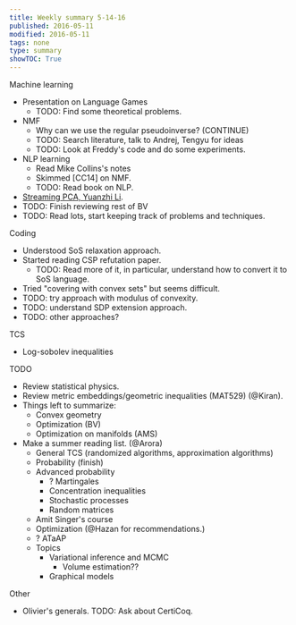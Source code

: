 ```yaml
---
title: Weekly summary 5-14-16
published: 2016-05-11
modified: 2016-05-11
tags: none
type: summary
showTOC: True
---
```


Machine learning

* Presentation on Language Games
    * TODO: Find some theoretical problems.
* NMF
    * Why can we use the regular pseudoinverse? (CONTINUE)
	* TODO: Search literature, talk to Andrej, Tengyu for ideas
	* TODO: Look at Freddy's code and do some experiments.
* NLP learning
    * Read Mike Collins's notes
    * Skimmed [CC14] on NMF.
	* TODO: Read book on NLP.
* [Streaming PCA, Yuanzhi Li](../tcs/machine_learning/matrices/streaming_PCA.html).
* TODO: Finish reviewing rest of BV
* TODO: Read lots, start keeping track of problems and techniques.

<!--After NIPS, find collaborations with other ML students.-->

Coding

* Understood SoS relaxation approach.
* Started reading CSP refutation paper.
    * TODO: Read more of it, in particular, understand how to convert it to SoS language.
* Tried "covering with convex sets" but seems difficult.
* TODO: try approach with modulus of convexity.
* TODO: understand SDP extension approach.
* TODO: other approaches?

TCS

* Log-sobolev inequalities

TODO

* Review statistical physics.
* Review metric embeddings/geometric inequalities (MAT529) (@Kiran).
* Things left to summarize:
    * Convex geometry
	* Optimization (BV)
	* Optimization on manifolds (AMS)
* Make a summer reading list. (@Arora)
    * General TCS (randomized algorithms, approximation algorithms)
	* Probability (finish)
	* Advanced probability
	    * ? Martingales
	    * Concentration inequalities
		* Stochastic processes
		* Random matrices
	* Amit Singer's course
	* Optimization (@Hazan for recommendations.)
	* ? ATaAP
	* Topics
	    * Variational inference and MCMC
		    * Volume estimation??
	    * Graphical models

Other

* Olivier's generals. TODO: Ask about CertiCoq.
